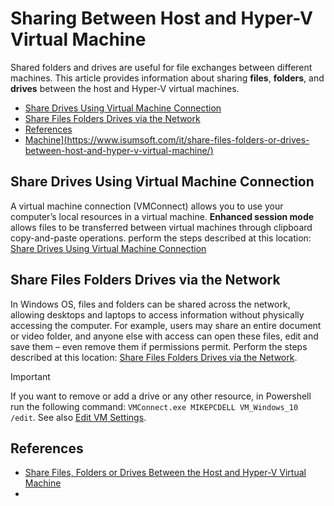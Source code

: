 # Sharing Between Host and Hyper-V Virtual Machine <!-- omit from toc -->

Shared folders and drives are useful for file exchanges between different machines. This article provides information about sharing **files**, **folders**, and **drives** between the host and Hyper-V virtual machines.

- [Share Drives Using Virtual Machine Connection](#share-drives-using-virtual-machine-connection)
- [Share Files Folders Drives via the Network](#share-files-folders-drives-via-the-network)
- [References](#references)
- [Machine\](https://www.isumsoft.com/it/share-files-folders-or-drives-between-host-and-hyper-v-virtual-machine/)](#machinehttpswwwisumsoftcomitshare-files-folders-or-drives-between-host-and-hyper-v-virtual-machine)

## Share Drives Using Virtual Machine Connection

A virtual machine connection (VMConnect) allows you to use your computer’s local
resources in a virtual machine. **Enhanced session mode** allows files to be
transferred between virtual machines through clipboard copy-and-paste
operations. perform the steps described at this
location: [Share Drives Using Virtual Machine
Connection](https://www.isumsoft.com/it/share-files-folders-or-drives-between-host-and-hyper-v-virtual-machine/#method1)


## Share Files Folders Drives via the Network

In Windows OS, files and folders can be shared across the network, allowing desktops and laptops to access information without physically accessing the computer. For example, users may share an entire document or video folder, and anyone else with access can open these files, edit and save them – even remove them if permissions permit. Perform the steps described at this
location: [Share Files Folders Drives via the Network](https://www.isumsoft.com/it/share-files-folders-or-drives-between-host-and-hyper-v-virtual-machine/#method2).

> [!IMPORTANT]
> If you want to remove or add a drive or any other resource, in Powershell run the following command: `VMConnect.exe MIKEPCDELL VM_Windows_10 /edit`. 
> See also [Edit VM Settings](https://learn.microsoft.com/en-us/windows-server/virtualization/hyper-v/learn-more/Use-local-resources-on-Hyper-V-virtual-machine-with-VMConnect#edit-vmconnect-settings). 
## References

- [Share Files, Folders or Drives Between the Host and Hyper-V Virtual
  Machine](https://www.isumsoft.com/it/share-files-folders-or-drives-between-host-and-hyper-v-virtual-machine/)
- 